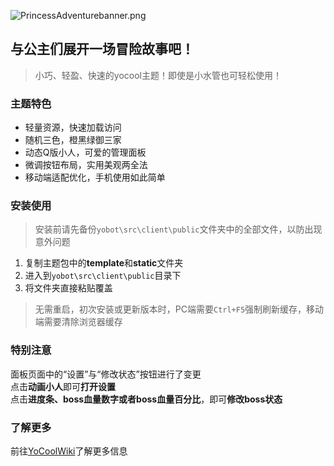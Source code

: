 ﻿![PrincessAdventurebanner.png](https://i.loli.net/2020/07/25/mlL9FqC5tWZcT3Y.png)
## 与公主们展开一场冒险故事吧！
> 小巧、轻盈、快速的yocool主题！即使是小水管也可轻松使用！ 

### 主题特色
* 轻量资源，快速加载访问
* 随机三色，橙黑绿御三家
* 动态Q版小人，可爱的管理面板
* 微调按钮布局，实用美观两全法
* 移动端适配优化，手机使用如此简单

### 安装使用
> 安装前请先备份``yobot\src\client\public``文件夹中的全部文件，以防出现意外问题
1. 复制主题包中的**template**和**static**文件夹
2. 进入到``yobot\src\client\public``目录下
3. 将文件夹直接粘贴覆盖
> 无需重启，初次安装或更新版本时，PC端需要``Ctrl+F5``强制刷新缓存，移动端需要清除浏览器缓存

### 特别注意
面板页面中的“设置”与“修改状态”按钮进行了变更<br>
点击**动画小人**即可**打开设置**<br>
点击**进度条、boss血量数字或者boss血量百分比**，即可**修改boss状态**

### 了解更多
 前往[YoCoolWiki](https://github.com/A-kirami/YoCool/wiki)了解更多信息
